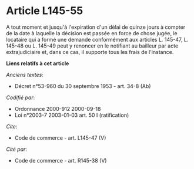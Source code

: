 # Article L145-55

A tout moment et jusqu'à l'expiration d'un délai de quinze jours à compter de la date à laquelle la décision est passée en
force de chose jugée, le locataire qui a formé une demande conformément aux articles L. 145-47, L. 145-48 ou L. 145-49 peut y
renoncer en le notifiant au bailleur par acte extrajudiciaire et, dans ce cas, il supporte tous les frais de l'instance.

**Liens relatifs à cet article**

_Anciens textes_:

  - Décret n°53-960 du 30 septembre 1953 - art. 34-8 (Ab)

_Codifié par_:

  - Ordonnance 2000-912 2000-09-18
  - Loi n°2003-7 2003-01-03 art. 50 I (ratification)

_Cite_:

  - Code de commerce - art. L145-47 (V)

_Cité par_:

  - Code de commerce - art. R145-38 (V)
